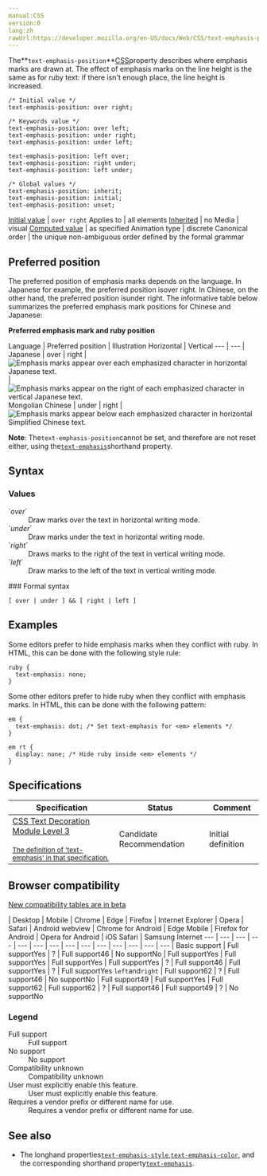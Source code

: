 ```yaml
---
manual:CSS
version:0
lang:zh
rawUrl:https://developer.mozilla.org/en-US/docs/Web/CSS/text-emphasis-position
---
```






The**`text-emphasis-position`**[CSS](%427 "CSS")property describes where emphasis marks are drawn at. The effect of emphasis marks on the line height is the same as for ruby text: if there isn&#39;t enough place, the line height is increased.


```
/* Initial value */
text-emphasis-position: over right;

/* Keywords value */
text-emphasis-position: over left;
text-emphasis-position: under right;
text-emphasis-position: under left;

text-emphasis-position: left over;
text-emphasis-position: right under;
text-emphasis-position: left under;

/* Global values */
text-emphasis-position: inherit;
text-emphasis-position: initial;
text-emphasis-position: unset;
```

[Initial value](%28552 "") | `over right` 
Applies to | all elements 
[Inherited](%28555 "") | no 
Media | visual 
[Computed value](%28556 "") | as specified 
Animation type | discrete 
Canonical order | the unique non-ambiguous order defined by the formal grammar 


## Preferred position<a name="Preferred_position"></a>


The preferred position of emphasis marks depends on the language. In Japanese for example, the preferred position isover right. In Chinese, on the other hand, the preferred position isunder right. The informative table below summarizes the preferred emphasis mark positions for Chinese and Japanese:



**Preferred emphasis mark and ruby position**

Language | Preferred position | Illustration 
Horizontal | Vertical 
 ---  |  ---  | 
Japanese | over | right | ![Emphasis marks appear over each emphasized character in horizontal Japanese text.](%32200.gif "Emphasis (shown in blue for clarity) applied above a fragment of Japanese text") | ![Emphasis marks appear on the right of each emphasized character in vertical Japanese text.](%32202.gif "Emphasis applied on the right of a fragment of Japanese text") 
Mongolian 
Chinese | under | right | ![Emphasis marks appear below each emphasized character in horizontal Simplified Chinese text.](%32201.gif "Emphasis (shown in blue for clarity) applied below a fragment of Chinese text") 



**Note**: The`text-emphasis-position`cannot be set, and therefore are not reset either, using the[`text-emphasis`](%32189 "The text-emphasis CSS property is a shorthand property for setting text-emphasis-style and text-emphasis-color in one declaration. This property will apply the specified emphasis mark to each character of the element's text, except separator characters, like spaces,  and control characters.")shorthand property.



## Syntax<a name="Syntax"></a>

### Values<a name="Values"></a>
<dl><dt id=''>`<dfn>over</dfn>`</dt><dd>Draw marks over the text in horizontal writing mode.</dd><dt id=''>`<dfn>under</dfn>`</dt><dd>Draw marks under the text in horizontal writing mode.</dd><dt id=''>`<dfn>right</dfn>`</dt><dd>Draws marks to the right of the text in vertical writing mode.</dd><dt id=''>`<dfn>left</dfn>`</dt><dd>Draw marks to the left of the text in vertical writing mode.</dd></dl>
### Formal syntax<a name="Formal_syntax"></a>

```
[ over | under ] && [ right | left ]

```

## Examples<a name="Examples"></a>


Some editors prefer to hide emphasis marks when they conflict with ruby. In HTML, this can be done with the following style rule:


```
ruby {
  text-emphasis: none;
}
```


Some other editors prefer to hide ruby when they conflict with emphasis marks. In HTML, this can be done with the following pattern:


```
em {
  text-emphasis: dot; /* Set text-emphasis for <em> elements */
}

em rt {
  display: none; /* Hide ruby inside <em> elements */
}
```

## Specifications<a name="Specifications"></a>

Specification | Status | Comment 
 ---  |  ---  |  ---  | 
[CSS Text Decoration Module Level 3<br></br><small>The definition of &#39;text-emphasis&#39; in that specification.</small>](%32210 "") | Candidate Recommendation | Initial definition 


## Browser compatibility<a name="Browser_compatibility"></a>




[New compatibility tables are in beta<i></i>](%3360 "")

 | <abbr>Desktop<i></i></abbr> | <abbr>Mobile<i></i></abbr> 
 | <abbr>Chrome<i></i></abbr> | <abbr>Edge<i></i></abbr> | <abbr>Firefox<i></i></abbr> | <abbr>Internet Explorer<i></i></abbr> | <abbr>Opera<i></i></abbr> | <abbr>Safari<i></i></abbr> | <abbr>Android webview<i></i></abbr> | <abbr>Chrome for Android<i></i></abbr> | <abbr>Edge Mobile<i></i></abbr> | <abbr>Firefox for Android<i></i></abbr> | <abbr>Opera for Android<i></i></abbr> | <abbr>iOS Safari<i></i></abbr> | <abbr>Samsung Internet<i></i></abbr> 
 ---  |  ---  |  ---  |  ---  |  ---  |  ---  |  ---  |  ---  |  ---  |  ---  |  ---  |  ---  |  ---  |  ---  | 
Basic support | <abbr>Full support</abbr>Yes | <abbr>?</abbr> | <abbr>Full support</abbr>46 | <abbr>No support</abbr>No | <abbr>Full support</abbr>Yes | <abbr>Full support</abbr>Yes | <abbr>Full support</abbr>Yes | <abbr>Full support</abbr>Yes | <abbr>?</abbr> | <abbr>Full support</abbr>46 | <abbr>Full support</abbr>Yes | <abbr>?</abbr> | <abbr>Full support</abbr>Yes 
`left`and`right` | <abbr>Full support</abbr>62 | <abbr>?</abbr> | <abbr>Full support</abbr>46 | <abbr>No support</abbr>No | <abbr>Full support</abbr>49 | <abbr>Full support</abbr>Yes | <abbr>Full support</abbr>62 | <abbr>Full support</abbr>62 | <abbr>?</abbr> | <abbr>Full support</abbr>46 | <abbr>Full support</abbr>49 | <abbr>?</abbr> | <abbr>No support</abbr>No 


### Legend<a name="Legend"></a>
<dl><dt id=''><abbr>Full support</abbr></dt><dd>Full support</dd><dt id=''><abbr>No support</abbr></dt><dd>No support</dd><dt id=''><abbr>Compatibility unknown</abbr></dt><dd>Compatibility unknown</dd><dt id=''><abbr>User must explicitly enable this feature.<i></i></abbr></dt><dd>User must explicitly enable this feature.</dd><dt id=''><abbr>Requires a vendor prefix or different name for use.<i></i></abbr></dt><dd>Requires a vendor prefix or different name for use.</dd></dl>





## See also<a name="See_also"></a>

* The longhand properties[`text-emphasis-style`](%32190 "The text-emphasis-style CSS property defines the type of emphasis used. It can also be set, and reset, using the text-emphasis shorthand."),[`text-emphasis-color`](%29457 "The text-emphasis-color CSS property defines the color used to draw emphasis marks on text being rendered in the HTML document. This value can also be set and reset using the text-emphasis shorthand."), and the corresponding shorthand property[`text-emphasis`](%32189 "The text-emphasis CSS property is a shorthand property for setting text-emphasis-style and text-emphasis-color in one declaration. This property will apply the specified emphasis mark to each character of the element's text, except separator characters, like spaces,  and control characters.").



